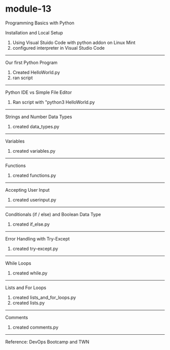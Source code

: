 # module-13
Programming Basics with Python

Installation and Local Setup
1. Using Visual Stuido Code with python addon on Linux Mint
2. configured interpreter in Visual Studio Code


--------------------------------------------------

Our first Python Program
1. Created HelloWorld.py
2. ran script

--------------------------------------------------

Python IDE vs Simple File Editor
1. Ran script with "python3 HelloWorld.py

--------------------------------------------------

Strings and Number Data Types
1. created data_types.py

--------------------------------------------------

Variables
1. created variables.py

--------------------------------------------------

Functions
1. created functions.py

--------------------------------------------------

Accepting User Input
1. created userinput.py

--------------------------------------------------

Conditionals (if / else) and Boolean Data Type
1. created if_else.py

--------------------------------------------------

Error Handling with Try-Except
1. created try-except.py

--------------------------------------------------

While Loops
1. created while.py

--------------------------------------------------

Lists and For Loops
1. created lists_and_for_loops.py
2. created lists.py

--------------------------------------------------

Comments
1. created comments.py

--------------------------------------------------



Reference: DevOps Bootcamp and TWN
